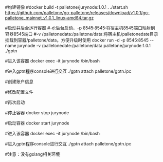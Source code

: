 #构建镜像
#docker build -t palletone/jurynode:1.0.1 .
./start.sh https://github.com/palletone/go-palletone/releases/download/v1.0.1/go-palletone_mainnet_v1.0.1_linux-amd64.tar.gz

#启动并后台运行容器
#-d:后台启动，-p 8545:8545:将宿主机8545端口映射到容器8545端口
#-v /palletonedata:/palletone/data:将宿主机/palletonedate目录挂载到容器/palletone/data，方便升级时使用
docker run -d -p 8545:8545 --name jurynode -v /palletonedate:/palletone/data palletone/jurynode:1.0.1 ./gptn

#进入该容器
docker exec -it jurynode /bin/bash

#进入gptn程序console进行交互
./gptn attach palletone/gptn.ipc

#创建账户信息

#修改配置文件

#再次启动

#停止容器
docker stop jurynode

#启动容器
docker start jurynode

#进入该容器
docker exec -it jurynode /bin/bash

#进入gptn程序console进行交互
./gptn attach palletone/gptn.ipc



#注意：没有golang相关环境
